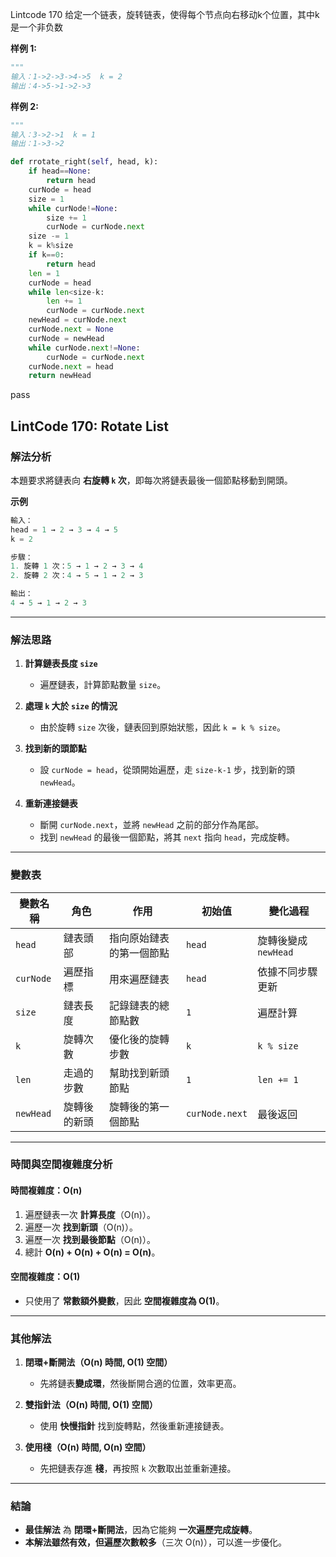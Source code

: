 Lintcode 170
给定一个链表，旋转链表，使得每个节点向右移动k个位置，其中k是一个非负数

**样例 1:**
```python
"""
输入：1->2->3->4->5  k = 2
输出：4->5->1->2->3
```
**样例 2:**
```python
"""
输入：3->2->1  k = 1
输出：1->3->2
```


```python
def rrotate_right(self, head, k):
	if head==None:
		return head
	curNode = head
	size = 1
	while curNode!=None:
		size += 1
		curNode = curNode.next
	size -= 1
	k = k%size
	if k==0:
		return head
	len = 1
	curNode = head
	while len<size-k:
		len += 1
		curNode = curNode.next
	newHead = curNode.next
	curNode.next = None
	curNode = newHead
	while curNode.next!=None:
		curNode = curNode.next
	curNode.next = head
	return newHead
```
pass


## **LintCode 170: Rotate List**

### **解法分析**

本題要求將鏈表向 **右旋轉 `k` 次**，即每次將鏈表最後一個節點移動到開頭。

**示例**
```python
輸入：
head = 1 → 2 → 3 → 4 → 5
k = 2

步驟：
1. 旋轉 1 次：5 → 1 → 2 → 3 → 4
2. 旋轉 2 次：4 → 5 → 1 → 2 → 3

輸出：
4 → 5 → 1 → 2 → 3

```

---

### **解法思路**

1. **計算鏈表長度 `size`**
    
    - 遍歷鏈表，計算節點數量 `size`。
2. **處理 `k` 大於 `size` 的情況**
    
    - 由於旋轉 `size` 次後，鏈表回到原始狀態，因此 `k = k % size`。
3. **找到新的頭節點**
    
    - 設 `curNode = head`，從頭開始遍歷，走 `size-k-1` 步，找到新的頭 `newHead`。
4. **重新連接鏈表**
    
    - 斷開 `curNode.next`，並將 `newHead` 之前的部分作為尾部。
    - 找到 `newHead` 的最後一個節點，將其 `next` 指向 `head`，完成旋轉。

---

### **變數表**

|變數名稱|角色|作用|初始值|變化過程|
|---|---|---|---|---|
|`head`|鏈表頭部|指向原始鏈表的第一個節點|`head`|旋轉後變成 `newHead`|
|`curNode`|遍歷指標|用來遍歷鏈表|`head`|依據不同步驟更新|
|`size`|鏈表長度|記錄鏈表的總節點數|`1`|遍歷計算|
|`k`|旋轉次數|優化後的旋轉步數|`k`|`k % size`|
|`len`|走過的步數|幫助找到新頭節點|`1`|`len += 1`|
|`newHead`|旋轉後的新頭|旋轉後的第一個節點|`curNode.next`|最後返回|

---

### **時間與空間複雜度分析**

#### **時間複雜度：O(n)**

1. 遍歷鏈表一次 **計算長度**（O(n)）。
2. 遍歷一次 **找到新頭**（O(n)）。
3. 遍歷一次 **找到最後節點**（O(n)）。
4. 總計 **O(n) + O(n) + O(n) = O(n)**。

#### **空間複雜度：O(1)**

- 只使用了 **常數額外變數**，因此 **空間複雜度為 O(1)**。

---

### **其他解法**

1. **閉環+斷開法（O(n) 時間, O(1) 空間）**
    
    - 先將鏈表**變成環**，然後斷開合適的位置，效率更高。
2. **雙指針法（O(n) 時間, O(1) 空間）**
    
    - 使用 **快慢指針** 找到旋轉點，然後重新連接鏈表。
3. **使用棧（O(n) 時間, O(n) 空間）**
    
    - 先把鏈表存進 **棧**，再按照 `k` 次數取出並重新連接。

---

### **結論**

- **最佳解法** 為 **閉環+斷開法**，因為它能夠 **一次遍歷完成旋轉**。
- **本解法雖然有效，但遍歷次數較多**（三次 O(n)），可以進一步優化。